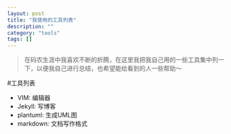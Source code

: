 ```yaml
---
layout: post
title: "我使用的工具列表"
description: ""
category: "tools"
tags: []
---
```


>在码农生涯中我喜欢不断的折腾，在这里我把我自己用的一些工具集中列一下，以便我自己进行总结，也希望能给看到的人一些帮助～

#工具列表
* VIM: 编辑器
* Jekyll: 写博客
* plantuml: 生成UML图
* markdown: 文档写作格式  
